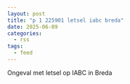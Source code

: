 ```yaml
---
layout: post
title: "p 1 225901 letsel iabc breda"
date: 2025-06-09
categories: 
  - rss
tags: 
  - feed
---
```


Ongeval met letsel op IABC in Breda
